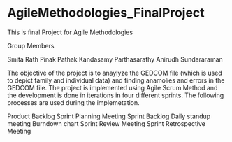 # AgileMethodologies_FinalProject
This is final Project for Agile Methodologies

Group Members

Smita Rath
Pinak Pathak
Kandasamy Parthasarathy
Anirudh Sundararaman

The objective of the project is to anaylyze the GEDCOM file (which is used to depict family and individual data) and finding anamolies and errors in the GEDCOM file.
The project is implemented using Agile Scrum Method and the development is done in iterations in four different sprints.
The following processes are used during the implemetation.

Product Backlog
Sprint Planning Meeting
Sprint Backlog
Daily standup meeting
Burndown chart
Sprint Review Meeting
Sprint Retrospective Meeting

